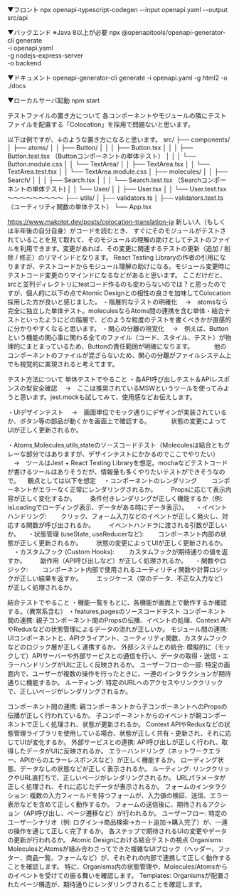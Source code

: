 ▼フロント
npx openapi-typescript-codegen --input openapi.yaml --output src/api

▼バックエンド
※Java 8以上が必要
npx @openapitools/openapi-generator-cli generate \
  -i openapi.yaml \
  -g nodejs-express-server \
  -o backend

▼ドキュメント
openapi-generator-cli generate -i openapi.yaml -g html2 -o ./docs

▼ローカルサーバ起動
npm start


テストファイルの置き方について
各コンポーネントやモジュールの隣にテストファイルを配置する「Colocation」を採用で問題ないと思います。

以下は例ですが、↓のような置き方になると思います。
src/
├── components/
│   ├── atoms/
│   │   ├── Button/
│   │   │   ├── Button.tsx
│   │   │   ├── Button.test.tsx （Buttonコンポーネントの単体テスト）
│   │   │   └── Button.module.css
│   │   └── TextArea/
│   │       ├── TextArea.tsx
│   │       └── TextArea.test.tsx
│   │       └── TextArea.module.css
│   ├── molecules/
│   │   ├── Search/
│   │   │   ├── Search.tsx
│   │   │   └── Search.test.tsx （Searchコンポーネントの単体テスト)
│   │   └── User/
│   │       ├── User.tsx
│   │       └── User.test.tsx
～～～～～～～～～
├── utils/
│   ├── validators.ts
│   ├── validators.test.ts （ユーティリティ関数の単体テスト）
└── App.tsx

https://www.makotot.dev/posts/colocation-translation-ja
新しい人（もしくは半年後の自分自身）がコードを読むとき、 すぐにそのモジュールがテストされていることを見て取れて、そのモジュールの理解の助けとしてテストのファイルを利用できます。変更があれば、その変更に関連するテストの更新（追加 / 削除 / 修正）のリマインドとなります。
React Testing Libraryの作者の引用になりますが、テストコードからモジュール理解の助けになる。モジュール変更時にテストコード変更のりマインドになるなどがあると思います。
ここだけだと、srcと並列ディレクトリにtestコード作るのも変わらないのでは？と思ったのですが、個人的に以下の点でAtomic Designとの相性の良さを加味してColocation採用した方が良いと感じました。
・階層的なテストの明確化
　→　atomsなら完全に独立した単体テスト。moleculesならAtoms間の連携を含む単体・結合テストといったようにどの階層で、どのような粒度のテストを書くべきかが直感的に分かりやすくなると思います。
・関心の分離の視覚化
　→　例えば、Buttonという機能の関心事に関わる全てのファイル（コード、スタイル、テスト）が物理的にまとまっているため、Buttonの責任範囲が明確になります。
　　　他のコンポーネントのファイルが混ざらないため、関心の分離がファイルシステム上でも視覚的に実現されると考えてます。

テスト方法について
単体テストでやること
・各API呼び出しテスト＆APIレスポンスの型安全確認
　→　ここは推奨されているMSWというツールを使ってみようと思います。jest.mockも試してみて、使用感などお伝えします。

・UIデザインテスト
　→　画面単位でモック通りにデザインが実装されているか、ボタン等の部品が動くかを画面上で確認する。
　　　状態の変更によってUIが正しく更新されるか。

・Atoms,Molecules,utils,stateのソースコードテスト（Moleculesは結合ともグレーな部分ではありますが、デザインテストにかかるのでここでやりたい）
　→　ツールはJest + React Testing Libraryを想定。mochaなどテストコードが書けるツールはありそうだが、情報量も多くやりたいテストができそうなので。
　観点としては以下を想定
　・コンポーネントのレンダリング
　　コンポーネントがエラーなく正常にレンダリングされるか。
　　Propsに応じて表示内容が正しく変化するか。
　　条件付きレンダリングが正しく機能するか（例: isLoadingでローディング表示、データがある時にデータ表示）。
　・イベントハンドリング:
　　クリック、フォーム入力などのイベントが正しく発火し、対応する関数が呼び出されるか。
　　イベントハンドラに渡される引数が正しいか。
　・状態管理 (useState, useReducerなど):
　　コンポーネント内部の状態が正しく更新されるか。
　　状態の変更によってUIが正しく更新されるか。
　・カスタムフック (Custom Hooks):
　　カスタムフックが期待通りの値を返すか。
　　副作用（API呼び出しなど）が正しく処理されるか。
　・関数やロジック:
　　コンポーネント内部で使用されるユーティリティ関数や計算ロジックが正しい結果を返すか。
　　エッジケース（空のデータ、不正な入力など）が正しく処理されるか。

結合テストでやること
・機能一覧をもとに、各機能が画面上で動作するか確認する。（異常系含む）
・features,pagesのソースコードテスト
コンポーネント間の連携: 親子コンポーネント間のPropsの伝播、イベントの処理、Context APIやReduxなどの状態管理によるデータの流れが正しいか。
モジュール間の連携: UIコンポーネントと、APIクライアント、ユーティリティ関数、カスタムフックなどのロジック層が正しく連携するか。
外部システムとの統合: 模擬的に（モックして）APIサーバーや外部サービスとの通信を行い、データの取得・送信・エラーハンドリングがUIに正しく反映されるか。
ユーザーフローの一部: 特定の画面内で、ユーザーが複数の操作を行ったときに、一連のインタラクションが期待通りに機能するか。
ルーティング: 特定のURLへのアクセスやリンククリックで、正しいページがレンダリングされるか。

コンポーネント間の連携:
親コンポーネントから子コンポーネントへのPropsの伝播が正しく行われているか。
子コンポーネントからのイベントが親コンポーネントで正しく処理され、状態が更新されるか。
Context APIやReduxなどの状態管理ライブラリを使用している場合、状態が正しく共有・更新され、それに応じてUIが変化するか。
外部サービスとの連携:
API呼び出しが正しく行われ、取得したデータがUIに反映されるか。
エラーハンドリング（ネットワークエラー、APIからのエラーレスポンスなど）が正しく機能するか。
ローディング状態、データなしの状態などが正しく表示されるか。
ルーティング:
リンククリックやURL直打ちで、正しいページがレンダリングされるか。
URLパラメータが正しく処理され、それに応じたデータが表示されるか。
フォームのインタラクション:
複数の入力フィールドを持つフォームが、入力値の検証、送信、エラー表示などを含めて正しく動作するか。
フォームの送信後に、期待されるアクション（API呼び出し、ページ遷移など）が行われるか。
ユーザーフロー:
特定のユーザーシナリオ（例: ログイン→商品検索→カート追加→購入完了）が、一連の操作を通じて正しく完了するか。
各ステップで期待されるUIの変更やデータの更新が行われるか。
Atomic Designにおける結合テストの視点
Organisms:
MoleculesとAtomsが組み合わさってできた複雑なUIブロック（ヘッダー、フッター、商品一覧、フォームなど）が、それぞれの内部で連携して正しく動作することを確認します。
特に、Organisms内の状態管理や、Molecules/Atomsからのイベントを受けての振る舞いを確認します。
Templates:
Organismsが配置されたページ構造が、期待通りにレンダリングされることを確認します。
